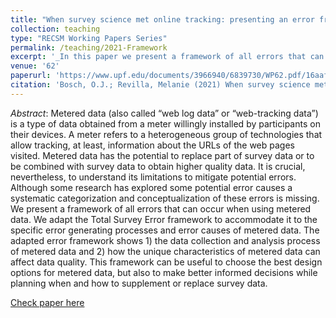 ```yaml
---
title: "When survey science met online tracking: presenting an error framework for metered data"
collection: teaching
type: "RECSM Working Papers Series"
permalink: /teaching/2021-Framework
excerpt: '_In this paper we present a framework of all errors that can occur when using metered data. To do so, we adapt the Total Survey  Error  framework  to  accommodate  it  to  the  specific  error  generating  processes  and  error causes  of  metered  data_ [Read more](https://orioljbosch.github.io/teaching/2021-Framework)'
venue: '62'
paperurl: 'https://www.upf.edu/documents/3966940/6839730/WP62.pdf/16aaf443-c545-2f5a-faac-a2bb55dec4d6'
citation: 'Bosch, O.J.; Revilla, Melanie (2021) When survey science met online tracking : presenting an error framework for metered data. http://hdl.handle.net/10230/46482 '
---
```

_Abstract_: Metered data (also called “web log data” or “web-tracking data”) is a type of data obtained from a meter willingly installed by participants on their devices. A meter refers to a heterogeneous group of technologies that allow tracking, at least, information about the URLs of the web pages visited. Metered data has the potential to replace part of survey data or to be combined with survey data to obtain higher quality data. It is crucial, nevertheless, to understand its limitations to mitigate potential errors. Although some research has explored some potential error causes a systematic categorization and conceptualization of these errors is missing.
We present a framework of all errors that can occur when using metered data. We adapt the Total Survey Error framework to accommodate it to the specific error generating processes and error causes of metered data. The adapted error framework shows 1) the data collection and analysis process of metered data and 2) how the unique characteristics of metered data can affect data quality. This framework can be useful to choose the best design options for metered data, but also to make better informed decisions while planning when and how to supplement or replace survey data.

[Check paper here](https://www.upf.edu/documents/3966940/6839730/WP62.pdf/16aaf443-c545-2f5a-faac-a2bb55dec4d6)
